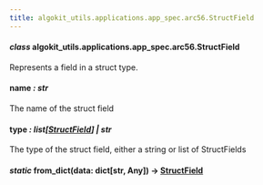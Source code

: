 ```yaml
---
title: algokit_utils.applications.app_spec.arc56.StructField
---
```


#### _class_ algokit_utils.applications.app_spec.arc56.StructField

Represents a field in a struct type.

#### name _: str_

The name of the struct field

#### type _: list[[StructField](#algokit_utils.applications.app_spec.arc56.StructField)] | str_

The type of the struct field, either a string or list of StructFields

#### _static_ from_dict(data: dict[str, Any]) → [StructField](#algokit_utils.applications.app_spec.arc56.StructField)
